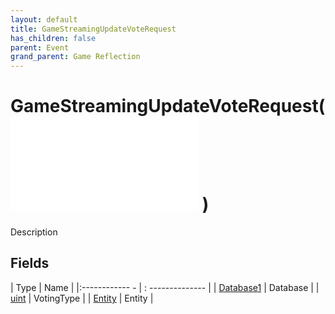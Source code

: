 ```yaml
---
layout: default
title: GameStreamingUpdateVoteRequest
has_children: false
parent: Event
grand_parent: Game Reflection
---
```

# GameStreamingUpdateVoteRequest( ![ EntityEventBase ](game-reflection/events/entity_event_base.md) )
Description 

## Fields
| Type | Name |
|:------------ - | : -------------- |
| [Database1](game-reflection/components/database1.md) | Database |
| [uint](game-reflection/components/uint.md) | VotingType |
| [Entity](game-reflection/classes/entity.md) | Entity |
